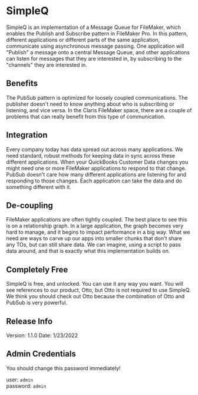 # SimpleQ 

SimpleQ is an implementation of a Message Queue for FileMaker, which enables the Publish and Subscribe pattern in FileMaker Pro. In this pattern, different applications or different parts of the same application, communicate using asynchronous message passing. One application will "Publish" a message onto a central Message Queue, and other applications can listen for messages that they are interested in, by subscribing to the "channels" they are interested in.  

## Benefits

The PubSub pattern is optimized for loosely coupled communications. The publisher doesn't need to know anything about who is subscribing or listening, and vice versa. In the Claris FileMaker space, there are a couple of problems that can really benefit from this type of communication.

## Integration

Every company today has data spread out across many applications. We need standard, robust methods for keeping data in sync across these different applications. When your QuickBooks Customer Data changes you might need one or more FileMaker applications to respond to that change. PubSub doesn't care how many different applications are listening for and responding to those changes. Each application can take the data and do something different with it.

## De-coupling

FileMaker applications are often tightly coupled. The best place to see this is on a relationship graph. In a large application, the graph becomes very hard to manage, and it begins to impact performance in a big way. What we need are ways to carve up our apps into smaller chunks that don't share any TOs, but can still share data. We can imagine, using a script to pass data around, and that is exactly what this implementation builds on.

## Completely Free

SimpleQ is free, and unlocked. You can use it any way you want. You will see references to our product, Otto, but Otto is not required to use SimpleQ. We think you should check out Otto because the combination of Otto and PubSub is very powerful.

## Release Info

Version: 1.1.0
Date: 1/23/2022

## Admin Credentials 

You should change this password immediately!

user: `admin`  
password: `admin`

